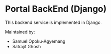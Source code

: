 # Portal BackEnd (Django)
This backend service is implemented in Django.  

Maintained by:
* Samuel Opoku-Agyemang
* Satrajit Ghosh
